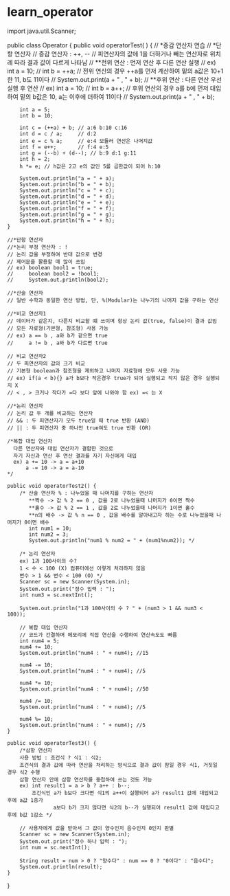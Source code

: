 # learn_operator

import java.util.Scanner;

public class Operator {
	public void operatorTest( ) {
	// *증감 연산자 연습
	// *단항 연산자
	// 증감 연산자 : ++, --
	// 피연산자의 값에 1을 더하거나 빼는 연산자로 위치레 따라 결과 값이 다르게 나타남
	// **전위 연산 : 먼저 연산 후 다른 연산 실행
	// ex) int a = 10;
	//     int b = ++a; // 전위 연산의 경우 ++a를 먼저 계산하여 밑의 a값은 10+1한 11, b도 11이다
	//     System.out.print(a + " , " + b);
	// **후위 연산 : 다른 연산 우선 실행 후 연산
	// ex) int a = 10;
	//     int b = a++; // 후위 연산의 경우 a를 b에 먼저 대입하여 밑의 b값은 10, a는 이후에 더하여 11이다 
	//     System.out.print(a + " , " + b);
	
		int a = 5;
		int b = 10;
		
		int c = (++a) + b; // a:6 b:10 c:16
		int d = c / a;     // d:2
		int e = c % a;     // e:4 모듈러 연산은 나머지값
		int f = e++;       // f:4 e:5
		int g = (--b) + (d--); // b:9 d:1 g:11
		int h = 2;
		h *= e; // h값은 2고 e의 값인 5를 곱한값이 되어 h:10
		
		System.out.println("a = " + a);
		System.out.println("b = " + b);
		System.out.println("c = " + c);
		System.out.println("d = " + d);
		System.out.println("e = " + e);
		System.out.println("f = " + f);
		System.out.println("g = " + g);
		System.out.println("h = " + h);
	}
	
	//*단항 연산자
	//*논리 부정 연산자 : !
	// 논리 값을 부정하여 반대 값으로 변경
	// 제어문을 활용할 때 많이 쓰임
	// ex) boolean bool1 = true;
	//     boolean bool2 = !bool1;
	//     System.out.println(bool2); 
	
	//*산술 연산자
	// 일반 수학과 동일한 연산 방법, 단, %(Modular)는 나누기의 나머지 값을 구하는 연산
	
	//*비교 연산자1
	// 데이터가 같은지, 다른지 비교할 떄 쓰이며 항상 논리 값(true, false)이 결과 값임
	// 모든 자료형(기본형, 참조형) 사용 가능
	// ex) a == b , a와 b가 같으면 true
	//     a != b , a와 b가 다르면 true
	
	// 비교 연산자2
	// 두 피연산자의 값의 크기 비교
	// 기본형 boolean과 참조형을 제외하고 나머지 자료형에 모두 사용 가능
    // ex) if(a < b){} a가 b보다 작은경우 true가 되어 실행되고 작지 않은 경우 실행되지 X
	// < , > 크거나 작다가 =다 보다 앞에 나와야 함 ex) =< 는 X
	
	//*논리 연산자
	// 논리 값 두 개를 비교하는 연산자
	// && : 두 피연산자가 모두 true일 때 true 반환 (AND)
	// || : 두 피연산자 중 하나만 true여도 true 반환 (OR)
	
	/*복합 대입 연산자
	  다른 연산자와 대입 연산자가 결합한 것으로
	  자기 자신과 연산 후 연산 결과를 자기 자신에게 대입
	  ex) a += 10 -> a = a+10
	      a -= 10 -> a = a-10
	*/

	public void operatorTest2() {
		/* 산술 연산자 % : 나누었을 때 나머지를 구하는 연산자
		   **짝수 -> 값 % 2 == 0 , 값을 2로 나누었을때 나머지가 0이면 짝수
		   **홀수 -> 값 % 2 == 1 , 값을 2로 나누었을때 나머지가 1이면 홀수
		   **n의 배수 -> 값 % n == 0 , 값을 배수를 알아내고자 하는 수로 나누었을때 나머지가 0이면 배수
		   int num1 = 10;
		   int num2 = 3;
		   System.out.println("num1 % num2 = " + (num1%num2)); */
		
		/* 논리 연산자
		ex) 1과 100사이의 수?
		1 < 수 < 100 (X) 컴퓨터에선 이렇게 처리하지 않음
		변수 > 1 && 변수 < 100 (O) */
		Scanner sc = new Scanner(System.in);
		System.out.print("정수 입력 : ");
		int num3 = sc.nextInt();
		
		System.out.println("1과 100사이의 수 ? " + (num3 > 1 && num3 < 100));
		
		// 복합 대입 연산자
		// 코드가 간결하며 메모리에 직접 연산을 수행하여 연산속도도 빠름
		int num4 = 5;
		num4 += 10;
		System.out.println("num4 : " + num4); //15
		
		num4 -= 10;
		System.out.println("num4 : " + num4); //5
		
		num4 *= 10;
		System.out.println("num4 : " + num4); //50
		
		num4 /= 10;
		System.out.println("num4 : " + num4); //5
		
		num4 %= 10;
		System.out.println("num4 : " + num4); //5		
	}
	
	public void operatorTest3() {
		/*삼항 연산자
		사용 방법 : 조건식 ? 식1 : 식2;
		조건식의 결과 값에 따라 연산을 처리하는 방식으로 결과 값이 참일 경우 식1, 거짓일 경우 식2 수행
		삼항 연산자 안에 삼항 연산자를 중첩하여 쓰는 것도 가능
		ex) int result1 = a > b ? a++ : b--;
		    조건식인 a가 b보다 크다면 식1의 a++이 실행되어 a가 result1 값에 대입되고 후에 a값 1증가
		           a보다 b가 크지 않다면 식2의 b--가 실행되어 result1 값에 대입디고 후에 b값 1감소 */
		
		// 사용자에게 값을 받아서 그 값이 양수인지 음수인지 0인지 판별
		Scanner sc = new Scanner(System.in);
		System.out.print("정수 하나 입력 : ");
		int num = sc.nextInt();
		
		String result = num > 0 ? "양수다" : num == 0 ? "0이다" : "음수다";
		System.out.println(result);
	}	
}
